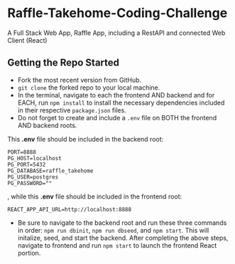 # Raffle-Takehome-Coding-Challenge

A Full Stack Web App, Raffle App, including a RestAPI and connected Web Client (React)

## Getting the Repo Started

- Fork the most recent version from GitHub.
- `git clone` the forked repo to your local machine.
- In the terminal, navigate to each the frontend AND backend and for EACH, run `npm install` to install the necessary dependencies included in their  respective `package.json` files.
- Do not forget to create and include a `.env` file on BOTH the frontend AND backend roots.


This **.env** file should be included in the backend root:
```
PORT=8888
PG_HOST=localhost
PG_PORT=5432
PG_DATABASE=raffle_takehome
PG_USER=postgres
PG_PASSWORD=""
```

, while this **.env** file should be included in the frontend root:

```
REACT_APP_API_URL=http://localhost:8888
```

- Be sure to navigate to the backend root and run these three commands in order: `npm run dbinit`, `npm run dbseed`, and `npm start`. This will initalize, seed, and start the backend.
After completing the above steps, navigate to frontend and run `npm start` to launch the frontend React portion.

